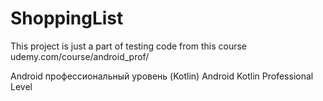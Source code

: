 # ShoppingList

This project is just a part of testing code from this course 
udemy.com/course/android_prof/

Android профессиональный уровень (Kotlin)
Android Kotlin Professional Level
